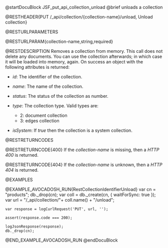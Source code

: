 
@startDocuBlock JSF_put_api_collection_unload
@brief unloads a collection

@RESTHEADER{PUT /_api/collection/{collection-name}/unload, Unload collection}

@RESTURLPARAMETERS

@RESTURLPARAM{collection-name,string,required}

@RESTDESCRIPTION
Removes a collection from memory. This call does not delete any documents.
You can use the collection afterwards; in which case it will be loaded into
memory, again. On success an object with the following attributes is
returned:

- *id*: The identifier of the collection.

- *name*: The name of the collection.

- *status*: The status of the collection as number.

- *type*: The collection type. Valid types are:
  - 2: document collection
  - 3: edges collection

- *isSystem*: If *true* then the collection is a system collection.

@RESTRETURNCODES

@RESTRETURNCODE{400}
If the *collection-name* is missing, then a *HTTP 400* is
returned.

@RESTRETURNCODE{404}
If the *collection-name* is unknown, then a *HTTP 404* is returned.

@EXAMPLES

@EXAMPLE_AVOCADOSH_RUN{RestCollectionIdentifierUnload}
    var cn = "products";
    db._drop(cn);
    var coll = db._create(cn, { waitForSync: true });
    var url = "/_api/collection/"+ coll.name() + "/unload";

    var response = logCurlRequest('PUT', url, '');

    assert(response.code === 200);

    logJsonResponse(response);
    db._drop(cn);
@END_EXAMPLE_AVOCADOSH_RUN
@endDocuBlock

